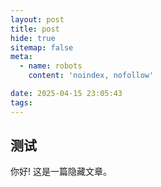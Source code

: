```yaml
---
layout: post
title: post
hide: true
sitemap: false
meta:
  - name: robots
    content: 'noindex, nofollow'

date: 2025-04-15 23:05:43
tags:
---
```


## 测试

你好! 这是一篇隐藏文章。



